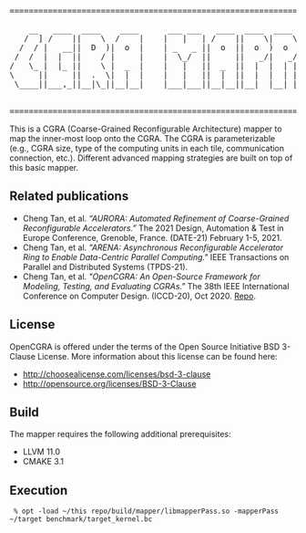 <pre>
===========================================================================

    __   ____  ____    ____      ___ ___   ____  ____  ____   ___  ____  
   /  ] /    ||    \  /    |    |   |   | /    ||    \|    \ /  _]|    \ 
  /  / |   __||  D  )|  o  |    | _   _ ||  o  ||  o  )  o  )  [_ |  D  )
 /  /  |  |  ||    / |     |    |  \_/  ||     ||   _/|   _/    _]|    / 
/   \_ |  |_ ||    \ |  _  |    |   |   ||  _  ||  |  |  | |   [_ |    \ 
\     ||     ||  .  \|  |  |    |   |   ||  |  ||  |  |  | |     ||  .  \
 \____||___,_||__|\_||__|__|    |___|___||__|__||__|  |__| |_____||__|\_|
                                                                         

===========================================================================
</pre>


This is a CGRA (Coarse-Grained Reconfigurable Architecture) mapper to map the inner-most loop onto the CGRA. The CGRA is parameterizable (e.g., CGRA size, type of the computing units in each tile, communication connection, etc.). Different advanced mapping strategies are built on top of this basic mapper.


Related publications
--------------------------------------------------------------------------

- Cheng Tan, et al. _“AURORA: Automated Refinement of Coarse-Grained Reconfigurable Accelerators.”_ The 2021 Design, Automation & Test in Europe Conference, Grenoble, France. (DATE-21) February 1-5, 2021.
- Cheng Tan, et al. _"ARENA: Asynchronous Reconfigurable Accelerator Ring to Enable Data-Centric Parallel Computing."_ IEEE Transactions on Parallel and Distributed Systems (TPDS-21).
- Cheng Tan, et al. _"OpenCGRA: An Open-Source Framework for Modeling, Testing, and Evaluating CGRAs."_ The 38th IEEE International Conference on Computer Design. (ICCD-20), Oct 2020.  [Repo](https://github.com/pnnl/OpenCGRA).



License
--------------------------------------------------------------------------

OpenCGRA is offered under the terms of the Open Source Initiative BSD 3-Clause License. More information about this license can be found here:

  - http://choosealicense.com/licenses/bsd-3-clause
  - http://opensource.org/licenses/BSD-3-Clause



Build
--------------------------------------------------------

The mapper requires the following additional prerequisites:

 - LLVM 11.0
 - CMAKE 3.1



Execution
--------------------------------------------------------
```
 % opt -load ~/this repo/build/mapper/libmapperPass.so -mapperPass ~/target benchmark/target_kernel.bc
```
